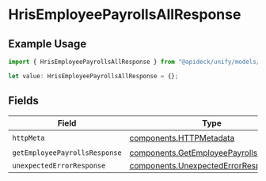 # HrisEmployeePayrollsAllResponse

## Example Usage

```typescript
import { HrisEmployeePayrollsAllResponse } from "@apideck/unify/models/operations";

let value: HrisEmployeePayrollsAllResponse = {};
```

## Fields

| Field                                                                                            | Type                                                                                             | Required                                                                                         | Description                                                                                      |
| ------------------------------------------------------------------------------------------------ | ------------------------------------------------------------------------------------------------ | ------------------------------------------------------------------------------------------------ | ------------------------------------------------------------------------------------------------ |
| `httpMeta`                                                                                       | [components.HTTPMetadata](../../models/components/httpmetadata.md)                               | :heavy_check_mark:                                                                               | N/A                                                                                              |
| `getEmployeePayrollsResponse`                                                                    | [components.GetEmployeePayrollsResponse](../../models/components/getemployeepayrollsresponse.md) | :heavy_minus_sign:                                                                               | EmployeePayrolls                                                                                 |
| `unexpectedErrorResponse`                                                                        | [components.UnexpectedErrorResponse](../../models/components/unexpectederrorresponse.md)         | :heavy_minus_sign:                                                                               | Unexpected error                                                                                 |
